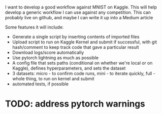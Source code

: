 I want to develop a good workflow against MNIST on Kaggle. This will help develop a generic workflow I can use against any competition. This can probably live on github, and maybe I can write it up into a Medium article

Some features it will include:
* Generate a single script by inserting contents of imported files
* Upload script to run on Kaggle Kernel and submit if successful, with git hash/comment to keep track code that gave a particular result
* Download logs/score automatically
* Use pytorch lightning as much as possible
* A config file that sets paths (conditional on whether we're local or on Kaggle), defines hyperparameters, and sets the dataset
* 3 datasets: micro - to confirm code runs, mini - to iterate quickly, full - whole thing, to run on kernel and submit
* automated tests, if possible

# TODO: address pytorch warnings
